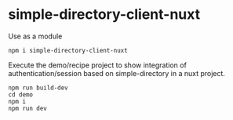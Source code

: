# simple-directory-client-nuxt

Use as a module

    npm i simple-directory-client-nuxt

Execute the demo/recipe project to show integration of authentication/session based on simple-directory in a nuxt project.

    npm run build-dev
    cd demo
    npm i
    npm run dev
